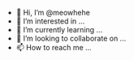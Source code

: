 - 👋 Hi, I’m @meowhehe
- 👀 I’m interested in ...
- 🌱 I’m currently learning ...
- 💞️ I’m looking to collaborate on ...
- 📫 How to reach me ...

<!---
meowhehe/meowhehe is a ✨ special ✨ repository because its `README.md` (this file) appears on your GitHub profile.
You can click the Preview link to take a look at your changes.
--->
